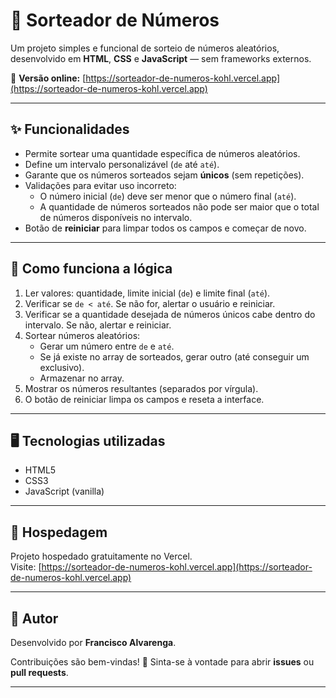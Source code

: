 # 🎲 Sorteador de Números

Um projeto simples e funcional de sorteio de números aleatórios, desenvolvido em **HTML**, **CSS** e **JavaScript** — sem frameworks externos.

🔗 **Versão online:** [https://sorteador-de-numeros-kohl.vercel.app](https://sorteador-de-numeros-kohl.vercel.app)

---
## ✨ Funcionalidades

- Permite sortear uma quantidade específica de números aleatórios.
- Define um intervalo personalizável (`de` até `até`).
- Garante que os números sorteados sejam **únicos** (sem repetições).
- Validações para evitar uso incorreto:
  - O número inicial (`de`) deve ser menor que o número final (`até`).
  - A quantidade de números sorteados não pode ser maior que o total de números disponíveis no intervalo.
- Botão de **reiniciar** para limpar todos os campos e começar de novo.

---
## 🧠 Como funciona a lógica

1. Ler valores: quantidade, limite inicial (`de`) e limite final (`até`).
2. Verificar se `de < até`. Se não for, alertar o usuário e reiniciar.
3. Verificar se a quantidade desejada de números únicos cabe dentro do intervalo. Se não, alertar e reiniciar.
4. Sortear números aleatórios:
   - Gerar um número entre `de` e `até`.
   - Se já existe no array de sorteados, gerar outro (até conseguir um exclusivo).
   - Armazenar no array.
5. Mostrar os números resultantes (separados por vírgula).
6. O botão de reiniciar limpa os campos e reseta a interface.
   
---
## 🖥️ Tecnologias utilizadas

- HTML5  
- CSS3  
- JavaScript (vanilla)

---
## 🚀 Hospedagem

Projeto hospedado gratuitamente no Vercel.  
Visite: [https://sorteador-de-numeros-kohl.vercel.app](https://sorteador-de-numeros-kohl.vercel.app)

---
## 👤 Autor

Desenvolvido por **Francisco Alvarenga**.

Contribuições são bem-vindas! 🔧 Sinta-se à vontade para abrir **issues** ou **pull requests**.

---

